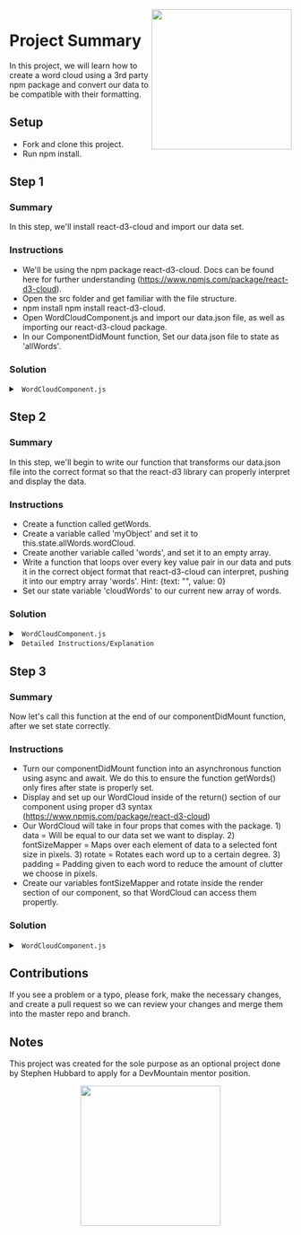 <img src="https://s3.amazonaws.com/devmountain/readme-logo.png" width="250" align="right">

# Project Summary

In this project, we will learn how to create a word cloud using a 3rd party npm package and convert our data to be compatible with their formatting.

## Setup

* Fork and clone this project.
* Run npm install.

## Step 1

### Summary

In this step, we'll install react-d3-cloud and import our data set.

### Instructions

* We'll be using the npm package react-d3-cloud.  Docs can be found here for further understanding (https://www.npmjs.com/package/react-d3-cloud).
* Open the src folder and get familiar with the file structure. 
* npm install npm install react-d3-cloud.
* Open WordCloudComponent.js and import our data.json file, as well as importing our react-d3-cloud package.
* In our ComponentDidMount function, Set our data.json file to state as 'allWords'.  

### Solution

<details>

<summary> <code> WordCloudComponent.js </code> </summary>

```js
import React, {Component} from 'react';
import WordCloud from 'react-d3-cloud';
import data from './data.json';

export default class WordCloudComp extends Component {
    state = {
        allWords: [],
    }

    componentDidMount() {
        this.setState({
            allWords: data
        })
    }
    
    render() {
        return(
            <div>
                
            </div>
        )
    }
}

```

</details>

## Step 2

### Summary

In this step, we'll begin to write our function that transforms our data.json file into the correct format so that the react-d3 library can properly interpret and display the data.

### Instructions

* Create a function called getWords.  
* Create a variable called 'myObject' and set it to this.state.allWords.wordCloud.
* Create another variable called 'words', and set it to an empty array.
* Write a function that loops over every key value pair in our data and puts it in the correct object format that react-d3-cloud can interpret, pushing it into our emptry array 'words'.  Hint: {text: "", value: 0}
* Set our state variable 'cloudWords' to our current new array of words.

### Solution
  
<details>

<summary> <code> WordCloudComponent.js </code> </summary>

```js
export default class WordCloudComp extends Component {
    state = {
        allWords: [],
        cloudWords: [],
    }

    componentDidMount() {
        this.setState({
            allWords: data
        })
    }

    getWords() {
        let myObject = this.state.allWords.wordCloud
        const words = [
            {
            text: "", 
            value: 0
            }
        ]

        for (let i = 0; i < 1000; i ++) {
            words.push({text: `${Object.keys(myObject)[i]}`, value: Object.values(myObject)[i]})
        }

        this.setState({
            cloudWords: words,
        })
    }
```

</details>

<details>

<summary> <code> Detailed Instructions/Explanation </code> </summary>

<br />

-  Let's break down what the function getWords() is doing.
-  For the react-d3 library to properly interpret the data, we need to transform our data.json file data into the proper {text: "example", value: 8} format.  Where "text" is the word in string value, and "value" is the amount of times it's inserted into the data.  i.e., the bigger the value, the bigger the word will appear in the word cloud.  
- We begin by writing a for loop, and looping through it 1000 times, the amount of words in our data file.  Inside the for loop, we push each individual key value pair into our empty array as an object.  
- We use Object.keys and Object.values to select each part of our data set correctly (Please see MDN docs for more info on using these two methods.  https://developer.mozilla.org/en-US/docs/Web/JavaScript/Reference/Global_Objects/Object/keys & https://developer.mozilla.org/en-US/docs/Web/JavaScript/Reference/Global_objects/Object/values).  
- Reminder: We surround our text value in back ticks to ensure the value is pushed in as a string.

</details>

## Step 3

### Summary

Now let's call this function at the end of our componentDidMount function, after we set state correctly.

### Instructions

* Turn our componentDidMount function into an asynchronous function using async and await.  We do this to ensure the function getWords() only fires after state is properly set.
* Display and set up our WordCloud inside of the return() section of our component using proper d3 syntax (https://www.npmjs.com/package/react-d3-cloud)
* Our WordCloud will take in four props that comes with the package.  1) data = Will be equal to our data set we want to display.  2) fontSizeMapper = Maps over each element of data to a selected font size in pixels.  3) rotate = Rotates each word up to a certain degree.  3) padding = Padding given to each word to reduce the amount of clutter we choose in pixels.
* Create our variables fontSizeMapper and rotate inside the render section of our component, so that WordCloud can access them propertly.  


### Solution
  
<details>

<summary> <code> WordCloudComponent.js </code> </summary>

```js
import React, {Component} from 'react';
import WordCloud from 'react-d3-cloud';
import data from './data.json';

export default class WordCloudComp extends Component {
    state = {
        allWords: [],
        cloudWords: [],
    }

    async componentDidMount() {
        await this.setState({
            allWords: data
        })
        await this.getWords()
    }
    
    getWords() {
        let myObject = this.state.allWords.wordCloud
        const words = [
            {
            text: "", 
            value: 0,
            }
        ]

        for (let i = 0; i < 1000; i ++) {
            words.push({text: `${Object.keys(myObject)[i]}`, value: Object.values(myObject)[i]})
        }

        this.setState({
            cloudWords: words,
        })
    }

    render() {
    
        const fontSizeMapper = word => Math.log2(word.value) * 3;
        const rotate = word => word.value % 90;
        
        return(
            <div>
                <div className="doughnut-cont">
                    <div>
                        <div className="word-cloud">
                            <WordCloud
                                data={this.state.cloudWords}
                                fontSizeMapper={fontSizeMapper}
                                rotate={rotate}
                                padding="1px"
                            />
                        </div>
                    </div>
                </div> 
            </div>
        )
    }
}

```

</details>

## Contributions

If you see a problem or a typo, please fork, make the necessary changes, and create a pull request so we can review your changes and merge them into the master repo and branch.

## Notes

This project was created for the sole purpose as an optional project done by Stephen Hubbard to apply for a DevMountain mentor position. 

<p align="center">
<img src="https://s3.amazonaws.com/devmountain/readme-logo.png" width="250">
</p>
